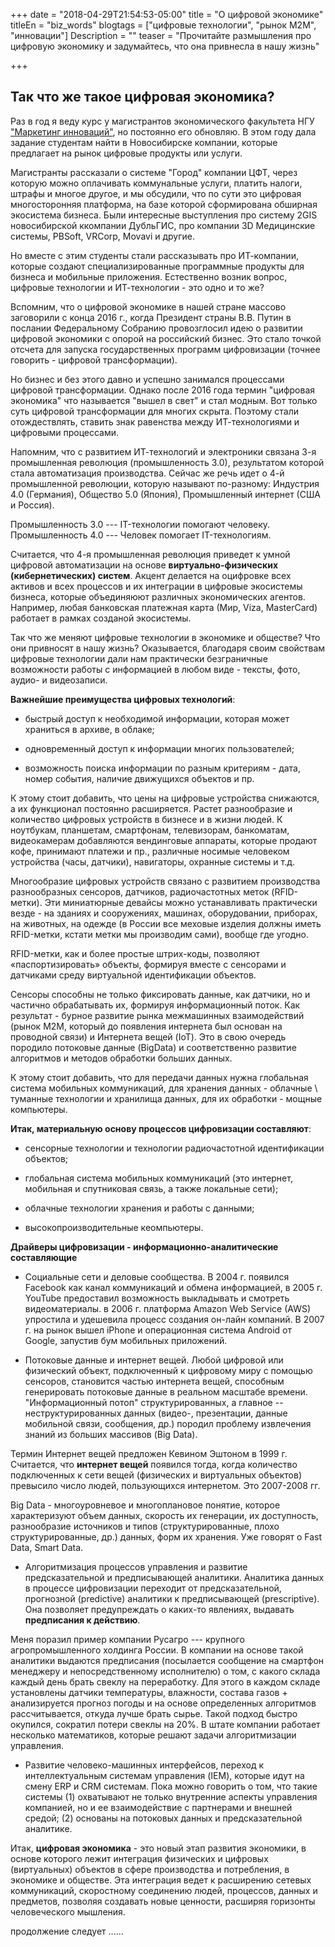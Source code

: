 +++
date = "2018-04-29T21:54:53-05:00"
title = "О цифровой экономике"
titleEn = "biz_words"
blogtags = ["цифровые технологии", "рынок М2М", "инновации"]
Description = ""
teaser = "Прочитайте размышления про цифровую экономику и задумайтесь, что она привнесла в нашу жизнь"

+++
## Так что же такое цифровая экономика?

Раз в год я веду курс у магистрантов экономического факультета НГУ <a href="https://nsu.ru/rs/mw/link/Media:/30083/Markova_Marketing_of_innovations.pdf">"Маркетинг инноваций"</a>, но постоянно его обновляю.
В этом году дала задание студентам найти в Новосибирске компании, которые предлагает на рынок цифровые продукты или услуги. 

Магистранты рассказали о системе "Город" компании ЦФТ, через которую можно оплачивать коммунальные услуги, платить налоги, штрафы и многое другое,  и мы обсудили, 
что по сути это цифровая многосторонняя платформа, на базе которой сформирована обширная экосистема бизнеса.
Были интересные выступления про систему 2GIS новосибирской ккомпании ДубльГИС, про компании 3D Медицинские системы, PBSoft, VRCorp, Movavi и другие.

Но вместе с этим студенты стали рассказывать про ИТ-компании, которые создают специализированные программные продукты для бизнеса и мобильные приложения.
Естественно возник вопрос, цифровые технологии и ИТ-технологии - это одно и то же?

Вспомним, что о цифровой экономике в нашей стране массово заговорили с конца 2016 г., когда Президент страны В.В. Путин в послании Федеральному Собранию провозглосил идею о развитии цифровой экономики с опорой на российский бизнес.
Это стало точкой отсчета для запуска государственных программ цифровизации (точнее говорить - цифровой трансформации). 

Но бизнес и без этого давно и успешно занимался процессами цифровой трансформации.
Однако после 2016 года термин "цифровая экономика" что называется "вышел в свет"   и стал модным. Вот только суть цифровой трансформации для многих скрыта.
Поэтому стали отождествлять, ставить знак равенства между  ИТ-технологиями  и цифровыми процессами.

Напомним, что с развитием ИТ-технологий и электроники связана 3-я промышленная революция (промышленность 3.0), результатом которой стала автоматизация производства.
Сейчас же речь идет о 4-й промышленной революции, которую называют по-разному: Индустрия 4.0 (Германия), Общество 5.0 (Япония), Промышленный интернет (США и Россия).

Промышленность 3.0 --- IT-технологии помогают человеку.
Промышленность 4.0 --- Человек помогает IT-технологиям. 

Считается, что 4-я промышленная революция приведет к умной цифровой автоматизации на основе <b>виртуально-физических (кибернетических) систем</b>.
Акцент делается на оцифровке всех активов и всех процессов и их интеграции в цифровые экосистемы бизнеса, которые объединяюют различных экономических агентов.
Например, любая банковская платежная карта (Мир, Viza, MasterCard) работает в рамках созданой экосистемы. 

Так что же меняют цифровые технологии в экономике и обществе? Что они привносят в нашу жизнь?
Оказывается, благодаря своим свойствам цифровые технологии дали нам практически безграничные возможности работы с информацией в любом виде - тексты, фото, аудио- и видеозаписи. 

<b>Важнейшие преимущества цифровых технологий</b>:

- быстрый доступ к необходимой информации, которая может храниться в архиве, в облаке;

- одновременный доступ к информации многих пользователей; 

- возможность поиска информации по разным критериям - дата, номер события, наличие движущихся объектов и пр. 

К этому стоит добавить, что цены на цифровые устройства снижаются, а их функционал постоянно расширяется. Растет разнообразие и количество цифровых устройств в бизнесе и в жизни людей. 
К ноутбукам, планшетам, смартфонам, телевизорам, банкоматам, видеокамерам добавляются вендинговые аппараты, которые продают кофе, принимают платежи и пр., различные носимые человеком устройства (часы, датчики), навигаторы, охранные системы и т.д.  

Многообразие цифровых устройств связано с развитием производства разнообразных сенсоров, датчиков, радиочастотных меток (RFID-метки).  Эти миниатюрные девайсы можно устанавливать практически везде  - на зданиях и сооружениях, машинах, оборудовании, 
приборах, на животных, на одежде (в России все меховые изделия должны иметь RFID-метки, кстати метки мы производим сами), вообще где угодно. 

RFID-метки, как и более простые штрих-коды, позволяют «паспортизировать» объекты, 
формируя вместе с сенсорами и датчиками среду виртуальной идентификации объектов. 

Сенсоры способны не только фиксировать данные, как датчики, но и частично обрабатывать их, формируя информационный поток. Как результат - бурное развитие рынка межмашинных взаимодействий (рынок М2М, который до появления интернета был основан на проводной связи) и Интернета вещей (IoT). 
Это в свою очередь породило потоковые данные (BigData) и соответственно развитие алгоритмов и методов обработки больших данных. 

К этому стоит добавить, что для передачи данных нужна глобальная система мобильных коммуникаций, 
для хранения данных - облачные \ туманные технологии и хранилища данных,
для их обработки - мощные компьютеры.

<b>Итак, материальную основу процессов цифровизации составляют</b>:

- сенсорные технологии и технологии радиочастотной идентификации объектов;

- глобальная система мобильных коммуникаций (это интернет, мобильная и спутниковая связь, а также локальные сети);

- облачные технологии хранения и работы с данными;

- высокопроизводительные кеомпьютеры.

<b>Драйверы цифровизации - информационно-аналитические составляющие</b>

- Социальные сети и деловые сообщества. В 2004 г. появился Facebook как канал коммуникаций и обмена информацией, в 2005 г. YouTube предоставил возможность выкладывать и смотреть видеоматериалы. в 2006 г. платформа  Amazon Web Service (AWS) упростила и удешевила процесс создания он-лайн компаний.
В 2007 г. на рынок вышел iPhone и операционная система Android от Google, запустив бум мобильных приложений. 

- Потоковые данные и интернет вещей. Любой цифровой или физический объект, подключенный к цифровому миру с помощью сенсоров, становится частью интернета вещей, способным генерировать потоковые данные в реальном масштабе времени. 
 "Информационный потоп" структурированных, а главное -- неструктурированных данных (видео-, презентации, данные мобильной связи, сообщения, др.) породил проблему извлечения знаний из больших массивов (Big Data).
 
 Термин Интернет вещей предложен Кевином Эштоном в 1999 г. Считается, что <b>интернет вещей</b> появился тогда, когда количество подключенных к сети вещей (физических и виртуальных объектов) превысило число людей, пользующихся интернетом. Это 2007-2008 гг.

 Big Data - многоуровневое и многоплановое понятие, которое характеризуют объем данных, скорость их генерации, их доступность, разнообразие источников и типов (структурированные, плохо структурированные, др.) данных, форм их хранения. Уже говорят о Fast Data, Smart Data. 

- Алгоритмизация процессов управления и развитие предсказательной и предписывающей аналитики. Аналитика данных в процессе цифровизации переходит от предсказательной, прогнозной (predictive) аналитики к предписывающей (prescriptive). Она позволяет предупреждать о каких-то явлениях, выдавать <b>предписания к действию</b>.

Меня поразил пример компании Русагро --- крупного агропромышленного холдинга России. В компании на основе такой аналитики выдаются предписания (посылается сообщение на смартфон менеджеру и непосредственному исполнителю) о том, с какого склада каждый день брать свеклу на переработку. Для этого в каждом складе установлены датчики температуры, влажности, состава газов + анализируется прогноз погоды и на основе определенных алгоритмов рассчитывается, откуда лучше брать сырье. Такой подход быстро окупился, сократил потери свеклы на 20%. В штате компании работает несколько математиков, которые решают задачи алгоритмизации управления. 
 

- Развитие человеко-машинных интерфейсов, переход к интеллектуальным системам управления (IEM), которые идут на смену ERP и CRM системам. Пока можно говорить о том, что такие системы (1) охватывают не только внутренние аспекты управления компанией, но и ее взаимодействие с партнерами и внешней средой; (2) основаны на потоковых данных и предсказательной аналитике. 
 

Итак, <b>цифровая экономика</b> - это новый этап развития экономики, в основе которого лежит интеграция физических и цифровых  (виртуальных) объектов в сфере производства и потребления, в экономике и обществе. 
Эта интеграция ведет к расширению сетевых коммуникаций, скоростному соединению людей, процессов, данных и предметов, позволяя создавать новые ценности, расширяя горизонты человеческого мышления.
  

продолжение следует ......




